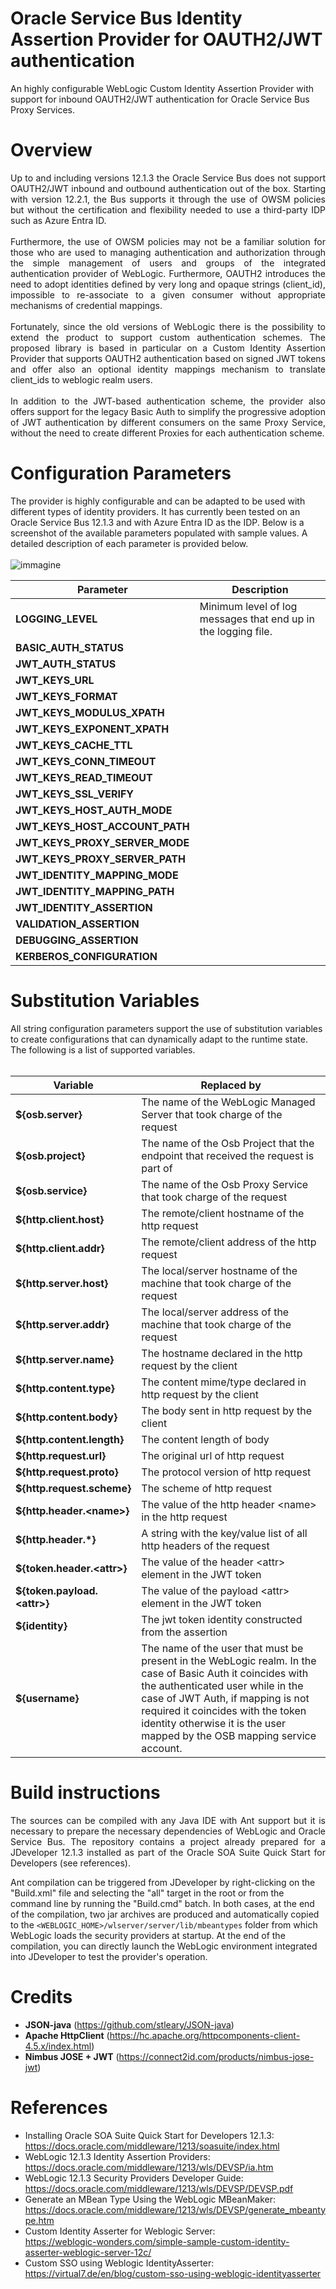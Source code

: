 # Oracle Service Bus Identity Assertion Provider for OAUTH2/JWT authentication
An highly configurable WebLogic Custom Identity Assertion Provider with support for inbound OAUTH2/JWT authentication for Oracle Service Bus Proxy Services.<br/>

# Overview
<p align="justify">
Up to and including versions 12.1.3 the Oracle Service Bus does not support OAUTH2/JWT inbound and outbound authentication out of the box. Starting with version 12.2.1, the Bus supports it through the use of OWSM policies but without the certification and flexibility needed to use a third-party IDP such as Azure Entra ID.<br/><br/>
Furthermore, the use of OWSM policies may not be a familiar solution for those who are used to managing authentication and authorization through the simple management of users and groups of the integrated authentication provider of WebLogic. Furthermore, OAUTH2 introduces the need to adopt identities defined by very long and opaque strings (client_id), impossible to re-associate to a given consumer without appropriate mechanisms of credential mappings.<br/><br/>
Fortunately, since the old versions of WebLogic there is the possibility to extend the product to support custom authentication schemes. The proposed library is based in particular on a Custom Identity Assertion Provider that supports OAUTH2 authentication based on signed JWT tokens and offer also an optional identity mappings mechanism to translate client_ids to weblogic realm users.<br/><br/>
In addition to the JWT-based authentication scheme, the provider also offers support for the legacy Basic Auth to simplify the progressive adoption of JWT authentication by different consumers on the same Proxy Service, without the need to create different Proxies for each authentication scheme.
</p>

# Configuration Parameters
The provider is highly configurable and can be adapted to be used with different types of identity providers. It has currently been tested on an Oracle Service Bus 12.1.3 and with Azure Entra ID as the IDP. Below is a screenshot of the available parameters populated with sample values. A detailed description of each parameter is provided below.<br/><br/>
![immagine](https://github.com/user-attachments/assets/fb5b2ba8-d923-49af-916b-0126d80ad10a)

Parameter                       | Description                                                     
------------------------------- | --------------------------------------------------------------- 
**LOGGING_LEVEL**               | Minimum level of log messages that end up in the logging file.  
**BASIC_AUTH_STATUS**           |                                                                                                                               
**JWT_AUTH_STATUS**             |                                                                                                                                
**JWT_KEYS_URL**                |                                                                                                                              
**JWT_KEYS_FORMAT**             |                                                                                                                               
**JWT_KEYS_MODULUS_XPATH**      |                                                                                                                                
**JWT_KEYS_EXPONENT_XPATH**     |                                                                                                                                
**JWT_KEYS_CACHE_TTL**          |                                                                                                                                
**JWT_KEYS_CONN_TIMEOUT**       |                                                                                                                               
**JWT_KEYS_READ_TIMEOUT**       |                                                                                                                               
**JWT_KEYS_SSL_VERIFY**         |                                                                                                                              
**JWT_KEYS_HOST_AUTH_MODE**     |                                                                                                                               
**JWT_KEYS_HOST_ACCOUNT_PATH**  |                                                                                                                               
**JWT_KEYS_PROXY_SERVER_MODE**  |                                                                                                                               
**JWT_KEYS_PROXY_SERVER_PATH**  |                                                                                                                              
**JWT_IDENTITY_MAPPING_MODE**   |                                                                                                                               
**JWT_IDENTITY_MAPPING_PATH**   |                                                                                                                                
**JWT_IDENTITY_ASSERTION**      |                                                                                                                             
**VALIDATION_ASSERTION**        |                                                                                                                             
**DEBUGGING_ASSERTION**         |                                                                                                                              
**KERBEROS_CONFIGURATION**      |                                                                                                                              

# Substitution Variables
All string configuration parameters support the use of substitution variables to create configurations that can dynamically adapt to the runtime state. The following is a list of supported variables.<br/><br/>

Variable                        | Replaced by                                                    
------------------------------- | ------------------------------------------------------------------------------------
**${osb.server}**               | The name of the WebLogic Managed Server that took charge of the request 
**${osb.project}**              | The name of the Osb Project that the endpoint that received the request is part of
**${osb.service}**              | The name of the Osb Proxy Service that took charge of the request
**${http.client.host}**         | The remote/client hostname of the http request
**${http.client.addr}**         | The remote/client address of the http request
**${http.server.host}**         | The local/server hostname of the machine that took charge of the request
**${http.server.addr}**         | The local/server address of the machine that took charge of the request
**${http.server.name}**         | The hostname declared in the http request by the client
**${http.content.type}**        | The content mime/type declared in http request by the client
**${http.content.body}**        | The body sent in http request by the client
**${http.content.length}**      | The content length of body 
**${http.request.url}**         | The original url of http request
**${http.request.proto}**       | The protocol version of http request
**${http.request.scheme}**      | The scheme of http request
**${http.header.\<name\>}**     | The value of the http header \<name\> in the http request
**${http.header.*}**            | A string with the key/value list of all http headers of the request
**${token.header.\<attr\>}**    | The value of the header \<attr\> element in the JWT token
**${token.payload.\<attr\>}**   | The value of the payload \<attr\> element in the JWT token
**${identity}**                 | The jwt token identity constructed from the assertion
**${username}**                 | The name of the user that must be present in the WebLogic realm. In the case of Basic Auth it coincides with the authenticated user while in the case of JWT Auth, if mapping is not required it coincides with the token identity otherwise it is the user mapped by the OSB mapping service account.

# Build instructions
<p align="justify">
The sources can be compiled with any Java IDE with Ant support but it is necessary to prepare the necessary dependencies of WebLogic and Oracle Service Bus. The repository contains a project already prepared for a JDeveloper 12.1.3 installed as part of the Oracle SOA Suite Quick Start for Developers (see references).<br/>

Ant compilation can be triggered from JDeveloper by right-clicking on the "Build.xml" file and selecting the "all" target in the root or from the command line by running the "Build.cmd" batch.
In both cases, at the end of the compilation, two jar archives are produced and automatically copied to the ```<WEBLOGIC_HOME>/wlserver/server/lib/mbeantypes``` folder from which WebLogic loads the security providers at startup. At the end of the compilation, you can directly launch the WebLogic environment integrated into JDeveloper to test the provider's operation.
</p>

# Credits
- **JSON-java** (https://github.com/stleary/JSON-java)<br/>
- **Apache HttpClient** (https://hc.apache.org/httpcomponents-client-4.5.x/index.html)<br/>
- **Nimbus JOSE + JWT** (https://connect2id.com/products/nimbus-jose-jwt)<br/>

# References
- Installing Oracle SOA Suite Quick Start for Developers 12.1.3:<br/> https://docs.oracle.com/middleware/1213/soasuite/index.html
- WebLogic 12.1.3 Identity Assertion Providers:<br/> https://docs.oracle.com/middleware/1213/wls/DEVSP/ia.htm
- WebLogic 12.1.3 Security Providers Developer Guide:<br/> https://docs.oracle.com/middleware/1213/wls/DEVSP/DEVSP.pdf
- Generate an MBean Type Using the WebLogic MBeanMaker:<br/> https://docs.oracle.com/middleware/1213/wls/DEVSP/generate_mbeantype.htm
- Custom Identity Asserter for Weblogic Server:<br/> https://weblogic-wonders.com/simple-sample-custom-identity-asserter-weblogic-server-12c/
- Custom SSO using Weblogic IdentityAsserter:<br/> https://virtual7.de/en/blog/custom-sso-using-weblogic-identityasserter
